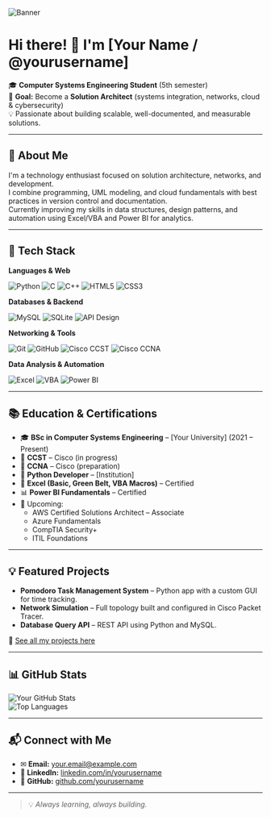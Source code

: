 <!-- Top Banner (optional) – Replace the URL with your own image -->
![Banner](https://martechforum.com/wp-content/uploads/2015/08/AWS-logo.jpg)

# Hi there! 👋 I'm [Your Name / @yourusername]

🎓 **Computer Systems Engineering Student** (5th semester)  
🚀 **Goal:** Become a **Solution Architect** (systems integration, networks, cloud & cybersecurity)  
💡 Passionate about building scalable, well-documented, and measurable solutions.

---

## 🧭 About Me
I'm a technology enthusiast focused on solution architecture, networks, and development.  
I combine programming, UML modeling, and cloud fundamentals with best practices in version control and documentation.  
Currently improving my skills in data structures, design patterns, and automation using Excel/VBA and Power BI for analytics.

---

## 🧰 Tech Stack

**Languages & Web**

![Python](https://img.shields.io/badge/Python-3776AB?logo=python&logoColor=white)
![C](https://img.shields.io/badge/C-A8B9CC?logo=c&logoColor=white)
![C++](https://img.shields.io/badge/C++-00599C?logo=cplusplus&logoColor=white)
![HTML5](https://img.shields.io/badge/HTML5-E34F26?logo=html5&logoColor=white)
![CSS3](https://img.shields.io/badge/CSS3-1572B6?logo=css3&logoColor=white)

**Databases & Backend**

![MySQL](https://img.shields.io/badge/MySQL-4479A1?logo=mysql&logoColor=white)
![SQLite](https://img.shields.io/badge/SQLite-003B57?logo=sqlite&logoColor=white)
![API Design](https://img.shields.io/badge/API%20Design-6E6E6E?logo=swagger&logoColor=white)

**Networking & Tools**

![Git](https://img.shields.io/badge/Git-F05032?logo=git&logoColor=white)
![GitHub](https://img.shields.io/badge/GitHub-181717?logo=github&logoColor=white)
![Cisco CCST](https://img.shields.io/badge/Cisco-1BA0D7?logo=cisco&logoColor=white)
![Cisco CCNA](https://img.shields.io/badge/CCNA%20Prep-1BA0D7?logo=cisco&logoColor=white)

**Data Analysis & Automation**

![Excel](https://img.shields.io/badge/Excel-217346?logo=microsoft-excel&logoColor=white)
![VBA](https://img.shields.io/badge/Excel%20VBA-0078D4?logo=microsoft&logoColor=white)
![Power BI](https://img.shields.io/badge/Power%20BI-F2C811?logo=power-bi&logoColor=black)

---

## 📚 Education & Certifications

- 🎓 **BSc in Computer Systems Engineering** – [Your University] (2021 – Present)
- 📜 **CCST** – Cisco (in progress)  
- 📜 **CCNA** – Cisco (preparation)  
- 📜 **Python Developer** – [Institution]  
- 📜 **Excel (Basic, Green Belt, VBA Macros)** – Certified  
- 📊 **Power BI Fundamentals** – Certified  
- 📅 Upcoming:
  - AWS Certified Solutions Architect – Associate  
  - Azure Fundamentals  
  - CompTIA Security+  
  - ITIL Foundations

---

## 💡 Featured Projects

- **Pomodoro Task Management System** – Python app with a custom GUI for time tracking.  
- **Network Simulation** – Full topology built and configured in Cisco Packet Tracer.  
- **Database Query API** – REST API using Python and MySQL.  

🔗 [See all my projects here](#)

---

## 📊 GitHub Stats

![Your GitHub Stats](https://github-readme-stats.vercel.app/api?username=yourusername&show_icons=true&theme=tokyonight)  
![Top Languages](https://github-readme-stats.vercel.app/api/top-langs/?username=yourusername&layout=compact&theme=tokyonight)

---

## 📬 Connect with Me

- ✉ **Email:** your.email@example.com  
- 💼 **LinkedIn:** [linkedin.com/in/yourusername](#)  
- 🐙 **GitHub:** [github.com/yourusername](#)  

---

> 💡 *Always learning, always building.*



